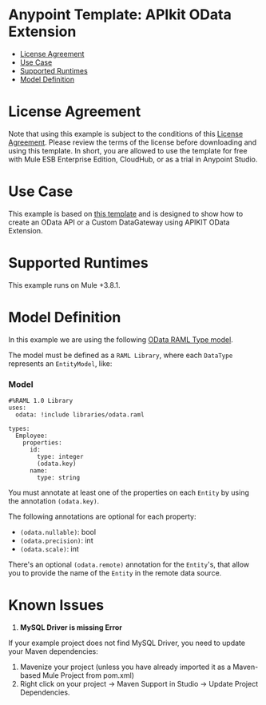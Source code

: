 
# Anypoint Template: APIkit OData Extension

+ [License Agreement](#licenseagreement)
+ [Use Case](#usecase)
+ [Supported Runtimes](#runtimes)
+ [Model Definition](#model)

# License Agreement <a name="licenseagreement"/>
Note that using this example is subject to the conditions of this [License Agreement](AnypointTemplateLicense.pdf).
Please review the terms of the license before downloading and using this template. In short, you are allowed to use the template for free with Mule ESB Enterprise Edition, CloudHub, or as a trial in Anypoint Studio.

# Use Case <a name="usecase"/>

This example is based on [this template](https://github.com/mulesoft/apikit-odata-template) and is designed to show how to create an OData API or a Custom DataGateway using APIKIT OData Extension.

# Supported Runtimes <a name="runtimes"/>

This example runs on Mule +3.8.1.

# Model Definition <a name="model"/>

In this example we are using the following [OData RAML Type model](/src/main/api/odata.raml).

The model must be defined as a `RAML Library`, where each `DataType` represents an `EntityModel`, like:

### Model

```raml
#%RAML 1.0 Library
uses:
  odata: !include libraries/odata.raml

types:
  Employee:
    properties:
      id:
        type: integer
        (odata.key)
      name:
        type: string
```

You must annotate at least one of the properties on each `Entity` by using the annotation `(odata.key)`.

The following annotations are optional for each property:

- `(odata.nullable)`: bool
- `(odata.precision)`: int
- `(odata.scale)`: int

There's an optional `(odata.remote)` annotation for the `Entity`'s, that allow you to provide the name of the `Entity` in the remote data source.

# Known Issues <a name="knownissues"/>

1. **MySQL Driver is missing Error**

 If your example project does not find MySQL Driver, you need to update your Maven dependencies:
  1. Mavenize your project (unless you have already imported it as a Maven-based Mule Project from pom.xml)
  2. Right click on your project -> Maven Support in Studio -> Update Project Dependencies.
